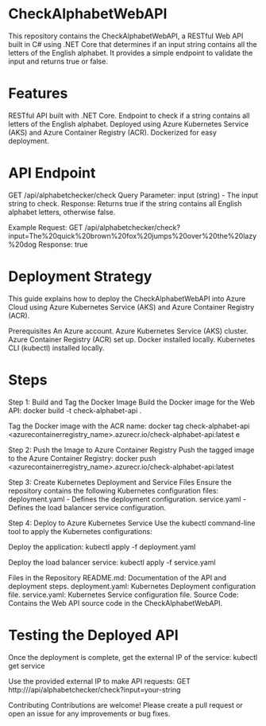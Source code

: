 # CheckAlphabetWebAPI

This repository contains the CheckAlphabetWebAPI, a RESTful Web API built in C# using .NET Core that determines if an input string contains all the letters of the English alphabet. It provides a simple endpoint to validate the input and returns true or false.

# Features
RESTful API built with .NET Core.
Endpoint to check if a string contains all letters of the English alphabet.
Deployed using Azure Kubernetes Service (AKS) and Azure Container Registry (ACR).
Dockerized for easy deployment.

# API Endpoint
GET /api/alphabetchecker/check
Query Parameter: input (string) - The input string to check.
Response: Returns true if the string contains all English alphabet letters, otherwise false.

Example
Request: 
GET /api/alphabetchecker/check?input=The%20quick%20brown%20fox%20jumps%20over%20the%20lazy%20dog
Response:
true

# Deployment Strategy
This guide explains how to deploy the CheckAlphabetWebAPI into Azure Cloud using Azure Kubernetes Service (AKS) and Azure Container Registry (ACR).

Prerequisites
An Azure account.
Azure Kubernetes Service (AKS) cluster.
Azure Container Registry (ACR) set up.
Docker installed locally.
Kubernetes CLI (kubectl) installed locally.

# Steps

Step 1: Build and Tag the Docker Image
Build the Docker image for the Web API:
docker build -t check-alphabet-api .

Tag the Docker image with the ACR name:
docker tag check-alphabet-api <azurecontainerregistry_name>.azurecr.io/check-alphabet-api:latest
e

Step 2: Push the Image to Azure Container Registry
Push the tagged image to the Azure Container Registry:
docker push <azurecontainerregistry_name>.azurecr.io/check-alphabet-api:latest

Step 3: Create Kubernetes Deployment and Service Files
Ensure the repository contains the following Kubernetes configuration files:
deployment.yaml - Defines the deployment configuration.
service.yaml - Defines the load balancer service configuration.

Step 4: Deploy to Azure Kubernetes Service
Use the kubectl command-line tool to apply the Kubernetes configurations:

Deploy the application:
kubectl apply -f deployment.yaml

Deploy the load balancer service:
kubectl apply -f service.yaml

Files in the Repository
README.md: Documentation of the API and deployment steps.
deployment.yaml: Kubernetes Deployment configuration file.
service.yaml: Kubernetes Service configuration file.
Source Code: Contains the Web API source code in the CheckAlphabetWebAPI.

# Testing the Deployed API

Once the deployment is complete, get the external IP of the service:
kubectl get service

Use the provided external IP to make API requests:
GET http://<external-ip>/api/alphabetchecker/check?input=your-string

Contributing
Contributions are welcome! Please create a pull request or open an issue for any improvements or bug fixes.

